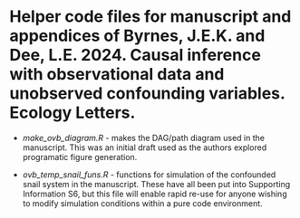 # Helper code files for manuscript and appendices of Byrnes, J.E.K. and Dee, L.E. 2024. Causal inference with observational data and unobserved confounding variables. Ecology Letters.
  
- *make_ovb_diagram.R* - makes the DAG/path diagram used in the manuscript. This was an initial draft used as the authors explored programatic figure generation.  
  
- *ovb_temp_snail_funs.R* - functions for simulation of the confounded snail system in the manuscript. These have all been put into Supporting Information S6, but this file will enable rapid re-use for anyone wishing to modify simulation conditions within a pure code environment.